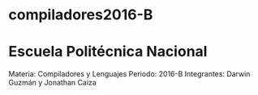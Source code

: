 # compiladores2016-B
# Escuela Politécnica Nacional
Materia: Compiladores y Lenguajes
Periodo: 2016-B
Integrantes: Darwin Guzmán y Jonathan Caiza
